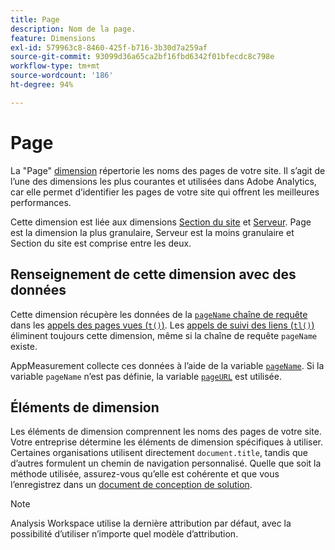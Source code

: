 ```yaml
---
title: Page
description: Nom de la page.
feature: Dimensions
exl-id: 579963c8-8460-425f-b716-3b30d7a259af
source-git-commit: 93099d36a65ca2bf16fbd6342f01bfecdc8c798e
workflow-type: tm+mt
source-wordcount: '186'
ht-degree: 94%

---
```


# Page

La &quot;Page&quot; [dimension](overview.md) répertorie les noms des pages de votre site. Il s’agit de l’une des dimensions les plus courantes et utilisées dans Adobe Analytics, car elle permet d’identifier les pages de votre site qui offrent les meilleures performances.

Cette dimension est liée aux dimensions [Section du site](site-section.md) et [Serveur](server.md). Page est la dimension la plus granulaire, Serveur est la moins granulaire et Section du site est comprise entre les deux.

## Renseignement de cette dimension avec des données

Cette dimension récupère les données de la [`pageName` chaîne de requête](/help/implement/validate/query-parameters.md) dans les [appels des pages vues (`t()`)](/help/implement/vars/functions/t-method.md). Les [appels de suivi des liens (`tl()`)](/help/implement/vars/functions/tl-method.md) éliminent toujours cette dimension, même si la chaîne de requête `pageName` existe.

AppMeasurement collecte ces données à l’aide de la variable [`pageName`](/help/implement/vars/page-vars/pagename.md). Si la variable `pageName` n’est pas définie, la variable [`pageURL`](/help/implement/vars/page-vars/pageurl.md) est utilisée.

## Éléments de dimension

Les éléments de dimension comprennent les noms des pages de votre site. Votre entreprise détermine les éléments de dimension spécifiques à utiliser. Certaines organisations utilisent directement `document.title`, tandis que d’autres formulent un chemin de navigation personnalisé. Quelle que soit la méthode utilisée, assurez-vous qu’elle est cohérente et que vous l’enregistrez dans un [document de conception de solution](/help/implement/prepare/solution-design.md).

>[!NOTE]
>
>Analysis Workspace utilise la dernière attribution par défaut, avec la possibilité d’utiliser n’importe quel modèle d’attribution.
